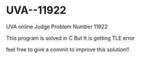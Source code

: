 # UVA--11922
UVA online Judge 
Problem Number 11922

This program is solved in C
But It is getting TLE error

feel free to give a commit to improve this solution!!
